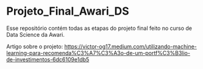 # Projeto_Final_Awari_DS
Esse repositório contém todas as etapas do projeto final feito no curso de Data Science da Awari.

Artigo sobre o projeto: https://victor-og17.medium.com/utilizando-machine-learning-para-recomenda%C3%A7%C3%A3o-de-um-portf%C3%B3lio-de-investimentos-6dc6109e1db5
